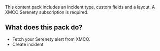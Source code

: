 This content pack includes an incident type, custom fields and a layout.
A XMCO Serenety subscription is required.

## What does this pack do?

- Fetch your Serenety alert from XMCO.
- Create incident